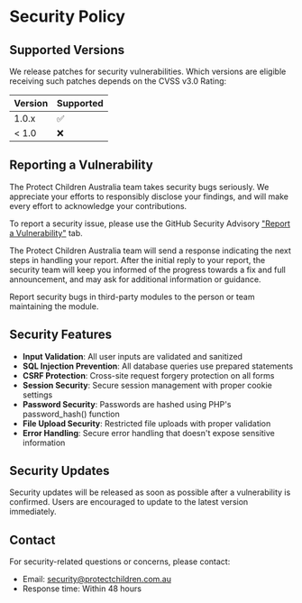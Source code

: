 # Security Policy

## Supported Versions

We release patches for security vulnerabilities. Which versions are eligible receiving such patches depends on the CVSS v3.0 Rating:

| Version | Supported          |
| ------- | ------------------ |
| 1.0.x   | :white_check_mark: |
| < 1.0   | :x:                |

## Reporting a Vulnerability

The Protect Children Australia team takes security bugs seriously. We appreciate your efforts to responsibly disclose your findings, and will make every effort to acknowledge your contributions.

To report a security issue, please use the GitHub Security Advisory ["Report a Vulnerability"](https://github.com/yourusername/ProtectChildrenAustralia/security/advisories/new) tab.

The Protect Children Australia team will send a response indicating the next steps in handling your report. After the initial reply to your report, the security team will keep you informed of the progress towards a fix and full announcement, and may ask for additional information or guidance.

Report security bugs in third-party modules to the person or team maintaining the module.

## Security Features

- **Input Validation**: All user inputs are validated and sanitized
- **SQL Injection Prevention**: All database queries use prepared statements
- **CSRF Protection**: Cross-site request forgery protection on all forms
- **Session Security**: Secure session management with proper cookie settings
- **Password Security**: Passwords are hashed using PHP's password_hash() function
- **File Upload Security**: Restricted file uploads with proper validation
- **Error Handling**: Secure error handling that doesn't expose sensitive information

## Security Updates

Security updates will be released as soon as possible after a vulnerability is confirmed. Users are encouraged to update to the latest version immediately.

## Contact

For security-related questions or concerns, please contact:
- Email: security@protectchildren.com.au
- Response time: Within 48 hours
